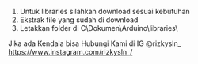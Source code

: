 
1. Untuk libraries silahkan download sesuai kebutuhan
2. Ekstrak file yang sudah di download
3. Letakkan folder di C\Dokumen\Arduino\libraries\

Jika ada Kendala bisa Hubungi Kami di 
IG @rizkysln_
https://www.instagram.com/rizkysln_/
